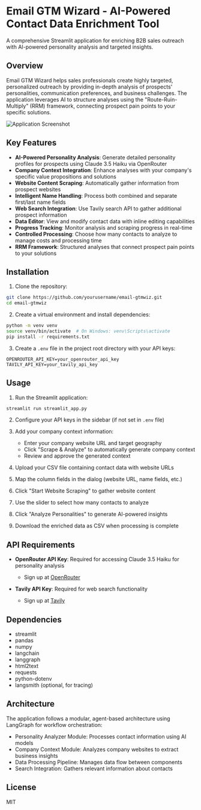 # Email GTM Wizard - AI-Powered Contact Data Enrichment Tool

A comprehensive Streamlit application for enriching B2B sales outreach with AI-powered personality analysis and targeted insights.

## Overview

Email GTM Wizard helps sales professionals create highly targeted, personalized outreach by providing in-depth analysis of prospects' personalities, communication preferences, and business challenges. The application leverages AI to structure analyses using the "Route-Ruin-Multiply" (RRM) framework, connecting prospect pain points to your specific solutions.

![Application Screenshot](https://place-holder-for-screenshot.png)

## Key Features

- **AI-Powered Personality Analysis**: Generate detailed personality profiles for prospects using Claude 3.5 Haiku via OpenRouter
- **Company Context Integration**: Enhance analyses with your company's specific value propositions and solutions
- **Website Content Scraping**: Automatically gather information from prospect websites
- **Intelligent Name Handling**: Process both combined and separate first/last name fields
- **Web Search Integration**: Use Tavily search API to gather additional prospect information
- **Data Editor**: View and modify contact data with inline editing capabilities
- **Progress Tracking**: Monitor analysis and scraping progress in real-time
- **Controlled Processing**: Choose how many contacts to analyze to manage costs and processing time
- **RRM Framework**: Structured analyses that connect prospect pain points to your solutions

## Installation

1. Clone the repository:
```bash
git clone https://github.com/yourusername/email-gtmwiz.git
cd email-gtmwiz
```

2. Create a virtual environment and install dependencies:
```bash
python -m venv venv
source venv/bin/activate  # On Windows: venv\Scripts\activate
pip install -r requirements.txt
```

3. Create a `.env` file in the project root directory with your API keys:
```
OPENROUTER_API_KEY=your_openrouter_api_key
TAVILY_API_KEY=your_tavily_api_key
```

## Usage

1. Run the Streamlit application:
```bash
streamlit run streamlit_app.py
```

2. Configure your API keys in the sidebar (if not set in `.env` file)

3. Add your company context information:
   - Enter your company website URL and target geography
   - Click "Scrape & Analyze" to automatically generate company context
   - Review and approve the generated context

4. Upload your CSV file containing contact data with website URLs

5. Map the column fields in the dialog (website URL, name fields, etc.)

6. Click "Start Website Scraping" to gather website content

7. Use the slider to select how many contacts to analyze

8. Click "Analyze Personalities" to generate AI-powered insights

9. Download the enriched data as CSV when processing is complete

## API Requirements

- **OpenRouter API Key**: Required for accessing Claude 3.5 Haiku for personality analysis
  - Sign up at [OpenRouter](https://openrouter.ai/)
  
- **Tavily API Key**: Required for web search functionality
  - Sign up at [Tavily](https://tavily.com/)

## Dependencies

- streamlit
- pandas
- numpy
- langchain
- langgraph
- html2text
- requests
- python-dotenv
- langsmith (optional, for tracing)

## Architecture

The application follows a modular, agent-based architecture using LangGraph for workflow orchestration:
- Personality Analyzer Module: Processes contact information using AI models
- Company Context Module: Analyzes company websites to extract business insights
- Data Processing Pipeline: Manages data flow between components
- Search Integration: Gathers relevant information about contacts

## License

MIT 